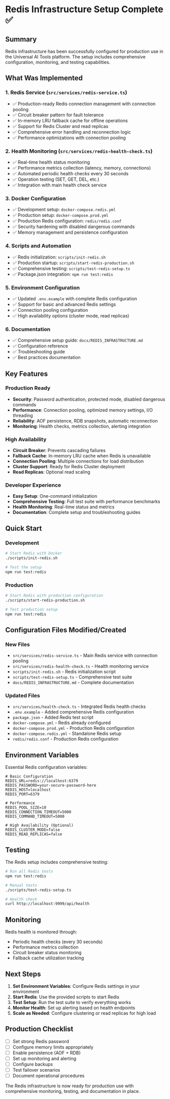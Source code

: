 # Redis Infrastructure Setup Complete ✅

## Summary

Redis infrastructure has been successfully configured for production use in the Universal AI Tools platform. The setup includes comprehensive configuration, monitoring, and testing capabilities.

## What Was Implemented

### 1. Redis Service (`src/services/redis-service.ts`)

- ✅ Production-ready Redis connection management with connection pooling
- ✅ Circuit breaker pattern for fault tolerance
- ✅ In-memory LRU fallback cache for offline operations
- ✅ Support for Redis Cluster and read replicas
- ✅ Comprehensive error handling and reconnection logic
- ✅ Performance optimizations with connection pooling

### 2. Health Monitoring (`src/services/redis-health-check.ts`)

- ✅ Real-time health status monitoring
- ✅ Performance metrics collection (latency, memory, connections)
- ✅ Automated periodic health checks every 30 seconds
- ✅ Operation testing (SET, GET, DEL, etc.)
- ✅ Integration with main health check service

### 3. Docker Configuration

- ✅ Development setup: `docker-compose.redis.yml`
- ✅ Production setup: `docker-compose.prod.yml`
- ✅ Production Redis configuration: `redis/redis.conf`
- ✅ Security hardening with disabled dangerous commands
- ✅ Memory management and persistence configuration

### 4. Scripts and Automation

- ✅ Redis initialization: `scripts/init-redis.sh`
- ✅ Production startup: `scripts/start-redis-production.sh`
- ✅ Comprehensive testing: `scripts/test-redis-setup.ts`
- ✅ Package.json integration: `npm run test:redis`

### 5. Environment Configuration

- ✅ Updated `.env.example` with complete Redis configuration
- ✅ Support for basic and advanced Redis settings
- ✅ Connection pooling configuration
- ✅ High availability options (cluster mode, read replicas)

### 6. Documentation

- ✅ Comprehensive setup guide: `docs/REDIS_INFRASTRUCTURE.md`
- ✅ Configuration reference
- ✅ Troubleshooting guide
- ✅ Best practices documentation

## Key Features

### Production Ready

- **Security**: Password authentication, protected mode, disabled dangerous commands
- **Performance**: Connection pooling, optimized memory settings, I/O threading
- **Reliability**: AOF persistence, RDB snapshots, automatic reconnection
- **Monitoring**: Health checks, metrics collection, alerting integration

### High Availability

- **Circuit Breaker**: Prevents cascading failures
- **Fallback Cache**: In-memory LRU cache when Redis is unavailable
- **Connection Pooling**: Multiple connections for load distribution
- **Cluster Support**: Ready for Redis Cluster deployment
- **Read Replicas**: Optional read scaling

### Developer Experience

- **Easy Setup**: One-command initialization
- **Comprehensive Testing**: Full test suite with performance benchmarks
- **Health Monitoring**: Real-time status and metrics
- **Documentation**: Complete setup and troubleshooting guides

## Quick Start

### Development

```bash
# Start Redis with Docker
./scripts/init-redis.sh

# Test the setup
npm run test:redis
```

### Production

```bash
# Start Redis with production configuration
./scripts/start-redis-production.sh

# Test production setup
npm run test:redis
```

## Configuration Files Modified/Created

### New Files

- `src/services/redis-service.ts` - Main Redis service with connection pooling
- `src/services/redis-health-check.ts` - Health monitoring service
- `scripts/init-redis.sh` - Redis initialization script
- `scripts/test-redis-setup.ts` - Comprehensive test suite
- `docs/REDIS_INFRASTRUCTURE.md` - Complete documentation

### Updated Files

- `src/services/health-check.ts` - Integrated Redis health checks
- `.env.example` - Added comprehensive Redis configuration
- `package.json` - Added Redis test script
- `docker-compose.yml` - Redis already configured
- `docker-compose.prod.yml` - Production Redis configuration
- `docker-compose.redis.yml` - Standalone Redis setup
- `redis/redis.conf` - Production Redis configuration

## Environment Variables

Essential Redis configuration variables:

```env
# Basic Configuration
REDIS_URL=redis://localhost:6379
REDIS_PASSWORD=your-secure-password-here
REDIS_HOST=localhost
REDIS_PORT=6379

# Performance
REDIS_POOL_SIZE=10
REDIS_CONNECTION_TIMEOUT=5000
REDIS_COMMAND_TIMEOUT=5000

# High Availability (Optional)
REDIS_CLUSTER_MODE=false
REDIS_READ_REPLICAS=false
```

## Testing

The Redis setup includes comprehensive testing:

```bash
# Run all Redis tests
npm run test:redis

# Manual tests
./scripts/test-redis-setup.ts

# Health check
curl http://localhost:9999/api/health
```

## Monitoring

Redis health is monitored through:

- Periodic health checks (every 30 seconds)
- Performance metrics collection
- Circuit breaker status monitoring
- Fallback cache utilization tracking

## Next Steps

1. **Set Environment Variables**: Configure Redis settings in your environment
2. **Start Redis**: Use the provided scripts to start Redis
3. **Test Setup**: Run the test suite to verify everything works
4. **Monitor Health**: Set up alerting based on health endpoints
5. **Scale as Needed**: Configure clustering or read replicas for high load

## Production Checklist

- [ ] Set strong Redis password
- [ ] Configure memory limits appropriately
- [ ] Enable persistence (AOF + RDB)
- [ ] Set up monitoring and alerting
- [ ] Configure backups
- [ ] Test failover scenarios
- [ ] Document operational procedures

The Redis infrastructure is now ready for production use with comprehensive monitoring, testing, and documentation in place.
